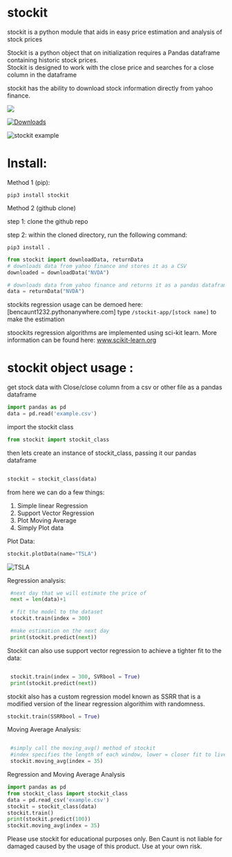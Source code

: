 # stockit

stockit is a python module that aids in easy price estimation and analysis of stock prices

Stockit is a python object that on initialization requires a Pandas dataframe containing historic stock prices.  
Stockit is designed to work with the close price and searches for a close column in the dataframe

stockit has the ability to download stock information directly from yahoo finance.

<a href="https://codeclimate.com/github/BenCaunt8300/stockit/maintainability"><img src="https://api.codeclimate.com/v1/badges/9c395b17b6a40f82dd61/maintainability" /></a>

[![Downloads](https://pepy.tech/badge/stockit)](https://pepy.tech/project/stockit)

![stockit example](https://user-images.githubusercontent.com/19732253/73117052-2a4cf500-3f0e-11ea-9cef-3d471c7fc326.png)

# Install:

Method 1 (pip):

```
pip3 install stockit
```

Method 2 (github clone)

step 1: clone the github repo

step 2: within the cloned directory, run the following command:
```
pip3 install .
```

```python
from stockit import downloadData, returnData
# downloads data from yahoo finance and stores it as a CSV
downloaded = downloadData("NVDA")

# downloads data from yahoo finance and returns it as a pandas dataframe
data = returnData("NVDA")


```

stockits regression usage can be demoed here: [bencaunt1232.pythonanywhere.com]
type ```/stockit-app/[stock name]``` to make the estimation

stoockits regression algorithms are implemented using sci-kit learn. More information can be found here: www.scikit-learn.org

# stockit object usage :

get stock data with Close/close column from a csv or other file as a pandas dataframe
```python
import pandas as pd
data = pd.read('example.csv')
```
import the stockit class
```python
from stockit import stockit_class
```

then lets create an instance of stockit_class, passing it our pandas dataframe

```python

stockit = stockit_class(data)

```

from here we can do a few things:
1. Simple linear Regression
2. Support Vector Regression
3. Plot Moving Average
4. Simply Plot data

Plot Data:
```python
stockit.plotData(name="TSLA")
```
![TSLA](https://user-images.githubusercontent.com/19732253/73116742-86614a80-3f09-11ea-89c4-d497c418b734.png)

Regression analysis:
```python
 #next day that we will estimate the price of
 next = len(data)+1

 # fit the model to the dataset
 stockit.train(index = 300)

 #make estimation on the next day
 print(stockit.predict(next))

```
Stockit can also use support vector regression to achieve a tighter fit to the data:
```python

 stockit.train(index = 300, SVRbool = True)
 print(stockit.predict(next))

```
stockit also has a custom regression model known as SSRR that is a modified version of the linear regression algorithim with randomness.
```python
stockit.train(SSRRbool = True)
```

Moving Average Analysis:
```python

 #simply call the moving_avg() method of stockit
 #index specifies the length of each window, lower = closer fit to live data, higher = smoother line, your choice
 stockit.moving_avg(index = 35)

```

Regression and Moving Average Analysis
```python
import pandas as pd
from stockit_class import stockit_class
data = pd.read_csv('example.csv')
stockit = stockit_class(data)
stockit.train()
print(stockit.predict(100))
stockit.moving_avg(index = 35)

```

Please use stockit for educational purposes only.  Ben Caunt is not liable for damaged caused by the usage of this product.  Use at your own risk.
